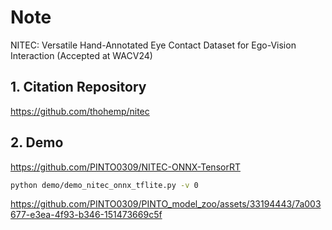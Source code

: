 # Note

NITEC: Versatile Hand-Annotated Eye Contact Dataset for Ego-Vision Interaction (Accepted at WACV24)

## 1. Citation Repository

  https://github.com/thohemp/nitec


## 2. Demo

https://github.com/PINTO0309/NITEC-ONNX-TensorRT

```bash
python demo/demo_nitec_onnx_tflite.py -v 0
```

https://github.com/PINTO0309/PINTO_model_zoo/assets/33194443/7a003677-e3ea-4f93-b346-151473669c5f

